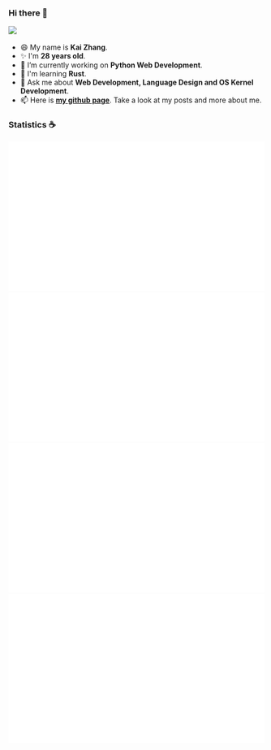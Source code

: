 ### Hi there 👋

![](https://komarev.com/ghpvc/?username=zhangkai803&color=brightgreen&style=plastic&label=PROFILE+VIEWS&base=1024)

- 😄 My name is **Kai Zhang**.
- ✨ I'm **28 years old**.
- 🔭 I’m currently working on **Python Web Development**.
- 🌱 I'm learning **Rust**.
- 💬 Ask me about **Web Development, Language Design and OS Kernel Development**.
- 📫 Here is [**my github page**](https://zhangkai803.github.io/). Take a look at my posts and more about me.

### Statistics ☕

![](https://raw.githubusercontent.com/zhangkai803/github-stats/master/generated/overview.svg#gh-dark-mode-only)
![](https://raw.githubusercontent.com/zhangkai803/github-stats/master/generated/languages.svg#gh-dark-mode-only)
![](https://raw.githubusercontent.com/zhangkai803/github-stats/master/generated/overview.svg#gh-light-mode-only)
![](https://raw.githubusercontent.com/zhangkai803/github-stats/master/generated/languages.svg#gh-light-mode-only)

<!--
**zhangkai803/zhangkai803** is a ✨ _special_ ✨ repository because its `README.md` (this file) appears on your GitHub profile.

Here are some ideas to get you started:

- 🔭 I’m currently working on ...
- 🌱 I’m currently learning ...
- 👯 I’m looking to collaborate on ...
- 🤔 I’m looking for help with ...
- 💬 Ask me about ...
- 📫 How to reach me: ...
- 😄 Pronouns: ...
- ⚡ Fun fact: ...
-->
